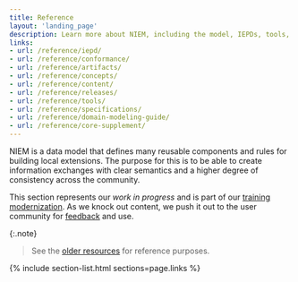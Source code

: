 ```yaml
---
title: Reference
layout: 'landing_page'
description: Learn more about NIEM, including the model, IEPDs, tools, and specifications.
links:
- url: /reference/iepd/
- url: /reference/conformance/
- url: /reference/artifacts/
- url: /reference/concepts/
- url: /reference/content/
- url: /reference/releases/
- url: /reference/tools/
- url: /reference/specifications/
- url: /reference/domain-modeling-guide/
- url: /reference/core-supplement/
---
```


NIEM is a data model that defines many reusable components and rules for building local extensions.  The purpose for this is to be able to create information exchanges with clear semantics and a higher degree of consistency across the community.

This section represents our *work in progress* and is part of our [training modernization](http://niem.github.io/training/). As we knock out content, we push it out to the user community for [feedback](https://github.com/NIEM/NIEM.github.io/issues) and use.

{:.note}
>See the [older resources](https://www.niem.gov/techhub/iepd-resources) for reference purposes.

{% include section-list.html sections=page.links %}
